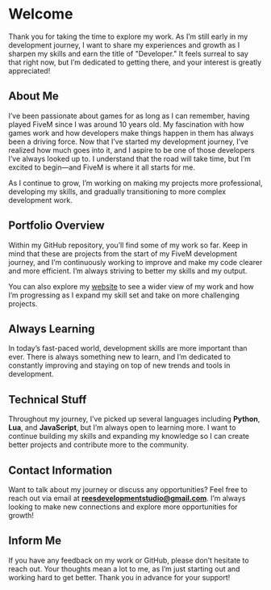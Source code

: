 # Welcome

Thank you for taking the time to explore my work. As I’m still early in my development journey, I want to share my experiences and growth as I sharpen my skills and earn the title of "Developer." It feels surreal to say that right now, but I’m dedicated to getting there, and your interest is greatly appreciated!

## About Me

I’ve been passionate about games for as long as I can remember, having played FiveM since I was around 10 years old. My fascination with how games work and how developers make things happen in them has always been a driving force. Now that I’ve started my development journey, I’ve realized how much goes into it, and I aspire to be one of those developers I’ve always looked up to. I understand that the road will take time, but I’m excited to begin—and FiveM is where it all starts for me.

As I continue to grow, I’m working on making my projects more professional, developing my skills, and gradually transitioning to more complex development work.

## Portfolio Overview

Within my GitHub repository, you’ll find some of my work so far. Keep in mind that these are projects from the start of my FiveM development journey, and I’m continuously working to improve and make my code clearer and more efficient. I’m always striving to better my skills and my output.

You can also explore my [website](your-website-link) to see a wider view of my work and how I’m progressing as I expand my skill set and take on more challenging projects.

## Always Learning

In today’s fast-paced world, development skills are more important than ever. There is always something new to learn, and I’m dedicated to constantly improving and staying on top of new trends and tools in development.

## Technical Stuff

Throughout my journey, I’ve picked up several languages including **Python**, **Lua**, and **JavaScript**, but I’m always open to learning more. I want to continue building my skills and expanding my knowledge so I can create better projects and contribute more to the community.

## Contact Information

Want to talk about my journey or discuss any opportunities? Feel free to reach out via email at **reesdevelopmentstudio@gmail.com**. I’m always looking to make new connections and explore more opportunities for growth!

## Inform Me

If you have any feedback on my work or GitHub, please don’t hesitate to reach out. Your thoughts mean a lot to me, as I’m just starting out and working hard to get better. Thank you in advance for your support!
